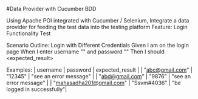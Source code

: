 #Data Provider with Cucumber BDD

Using Apache POI integrated with Cucumber / Selenium, Integrate a data provider for feeding the test data into the testing platform 
Feature: Login Functionality Test

Scenario Outline: Login with Different Credentials
  Given I am on the login page
  When I enter username "<username>" and password "<password>"
  Then I should <expected_result>

  Examples:
    | username           | password    | expected_result            |
    | "abc@gmail.com"    | "12345"     | "see an error message"     |
    | "abd@gmail.com"    | "9876"      | "see an error message"     |
    | "mahasadha201@gmail.com"  | "Ssvm#4036"    | "be logged in successfully"|
